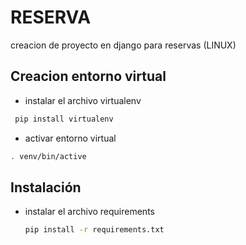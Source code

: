 # RESERVA

creacion de proyecto en django para reservas (LINUX)

## Creacion entorno virtual

- instalar el archivo virtualenv

<!-- COMENZANDO -->

 ```sh
  pip install virtualenv
  ```
- activar entorno virtual

 ```sh
 . venv/bin/active
 ```





## Instalación

<!-- COMENZANDO -->

- instalar el archivo requirements

  ```sh
  pip install -r requirements.txt
  ```
  
